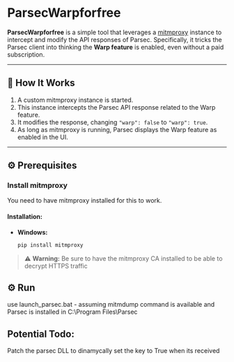 # ParsecWarpforfree

**ParsecWarpforfree** is a simple tool that leverages a [mitmproxy](https://mitmproxy.org/) instance to intercept and modify the API responses of Parsec. Specifically, it tricks the Parsec client into thinking the **Warp feature** is enabled, even without a paid subscription.

---

## 🚀 How It Works

1. A custom mitmproxy instance is started.
2. This instance intercepts the Parsec API response related to the Warp feature.
3. It modifies the response, changing `"warp": false` to `"warp": true`.
4. As long as mitmproxy is running, Parsec displays the Warp feature as enabled in the UI.

---

## ⚙️ Prerequisites

### Install mitmproxy

You need to have mitmproxy installed for this to work.

#### Installation:

- **Windows:**
  ```bash
  pip install mitmproxy

> ⚠️ **Warning:** Be sure to have the mitmproxy CA installed to be able to decrypt HTTPS traffic

## ⚙️ Run

use launch_parsec.bat - assuming mitmdump command is available and Parsec is installed in C:\Program Files\Parsec

## Potential Todo:
Patch the parsec DLL to dinamycally set the key to True when its received
